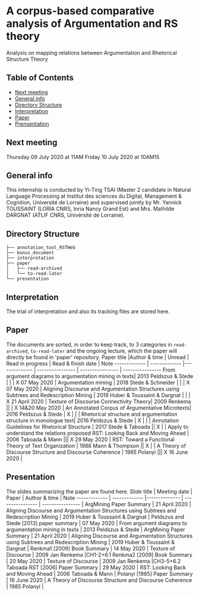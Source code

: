 # A corpus-based comparative analysis of Argumentation and RS theory
Analysis on mapping relations between Argumentation and Rhetorical Structure Theory

## Table of Contents
* [Next meeting](#next-meeting)
* [General info](#general-info)
* [Directory Structure](#directory-structure)
* [Interpretation](#interpretation)
* [Paper](#paper)
* [Prensentation](#presentation)


## Next meeting
Thursday 09 July 2020 at 11AM
Friday 10 July 2020 at 10AM15

## General info
This internship is conducted by Yi-Ting TSAI (Master 2 candidate in Natural Language Processing at Institut des sciences du Digital, Management & Cognition, Université de Lorraine) and supervised jointly by Mr. Yannick TOUSSAINT (LORIA CNRS, Inria Nancy Grand Est) and Mrs. Mathilde DARGNAT (ATLIF CNRS, Univérsité de Lorraine).

## Directory Structure
```
├── annotation_tool_RSTWeb
├── bonus_document
├── interpretation
├── paper
│   ├── read-archived
│   └── to-read-later
└── presentation
```

## Interpretation
The trial of interpretation and also its tracking files are stored here.

## Paper
The documents are sorted, in order to keep track, to 3 categories in `read-archived`, `to-read-later` and the ongoing lecture, which the paper will directly be found in 'paper' repository.
Paper title   |Author & time  | Unread        | Read in progress | Read & finish date | Note
------------- | ------------- |-------------- | ---------------- | ---------------- | ----------------
From argument diagrams to argumentation mining in texts| 2013 Peldszus & Stede  | | | X 07 May 2020 | 
Argumentation mining | 2018 Stede & Schneider  | | | X 07 May 2020 | 
Aligning Discourse and Argumentation Structures using Subtrees and Redescription Mining | 2019 Huber & Toussaint & Dargnat | | | X 21 April 2020 | 
Texture of Discourse Connectivity Theory| 2009 Renkema ||   | X 14&20 May 2020 |
An Annotated Corpus of Argumentative Microtexts| 2016 Peldszus & Stede | X | | | 
Rhetorical structure and argumentation structure in monologue text| 2016 Peldszus & Stede | X |  | | 
Annotation Guidelines for Rhetorical Structure | 2017 Stede & Taboada || X  | | Apply to understand the relations proposed
RST: Looking Back and Moving Ahead | 2006 Taboada & Mann ||| X 29 May 2020 | 
RST: Toward a Functional Theory of Text Organization | 1988 Mann & Thompson || X  | | 
A Theory of Discourse Structure and Discourse Coherence | 1985 Polanyi ||| X 16 June 2020 | 


## Presentation
The slides summarizing the paper are found here.
Slide title   | Meeting date  | Paper         | Author & time    | Note
------------- | ------------- |-------------- | ---------------- | ---------------- | 
ArgMining Paper Summary | 21 April 2020 | Aligning Discourse and Argumentation Structures using Subtrees and Redescription Mining | 2019 Huber & Toussaint & Dargnat |
Peldszus and Stede [2013] paper summary | 07 May 2020 | From argument diagrams to argumentation mining in texts | 2013 Peldszus & Stede |
ArgMining Paper Summary | 21 April 2020 | Aligning Discourse and Argumentation Structures using Subtrees and Redescription Mining | 2019 Huber & Toussaint & Dargnat |
Renkma1 [2009] Book Summary | 14 May 2020 | Texture of Discourse | 2009 Jan Renkema |CH1-2+6.1
Renkma2 [2009] Book Summary | 20 May 2020 | Texture of Discourse | 2009 Jan Renkema |CH3-5+6.2
Taboada RST [2006] Paper Summary | 29 May 2020 | RST: Looking Back and Moving Ahead | 2006 Taboada & Mann |
Polanyi [1985] Paper Summary | 16 June 2020 | A Theory of Discourse Structure and Discourse Coherence | 1985 Polanyi |

